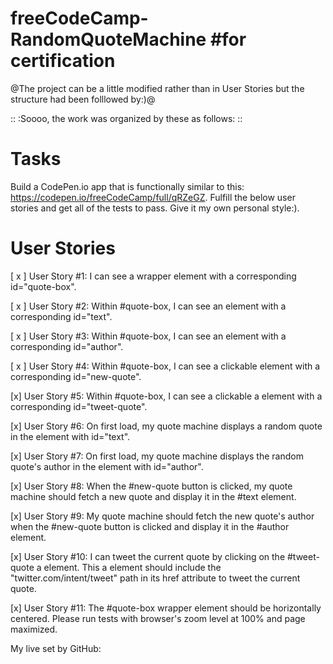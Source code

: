 # freeCodeCamp-RandomQuoteMachine #for certification
@The project can be a little modified rather than in User Stories but the structure had been folllowed by:)@

::      :Soooo, the work was organized by these as follows:      ::
# Tasks
Build a CodePen.io app that is functionally similar to this: https://codepen.io/freeCodeCamp/full/qRZeGZ.
Fulfill the below user stories and get all of the tests to pass. Give it my own personal style:).

# User Stories
[ x ] User Story #1: I can see a wrapper element with a corresponding id="quote-box".

[ x ] User Story #2: Within #quote-box, I can see an element with a corresponding id="text".

[ x ] User Story #3: Within #quote-box, I can see an element with a corresponding id="author".

[ x ] User Story #4: Within #quote-box, I can see a clickable element with a corresponding id="new-quote".

[x] User Story #5: Within #quote-box, I can see a clickable a element with a corresponding id="tweet-quote".

[x] User Story #6: On first load, my quote machine displays a random quote in the element with id="text".

[x] User Story #7: On first load, my quote machine displays the random quote's author in the element with id="author".

[x] User Story #8: When the #new-quote button is clicked, my quote machine should fetch a new quote and display it in the #text element.

[x] User Story #9: My quote machine should fetch the new quote's author when the #new-quote button is clicked and display it in the #author element.

[x] User Story #10: I can tweet the current quote by clicking on the #tweet-quote a element. This a element should include the "twitter.com/intent/tweet" path in its href attribute to tweet the current quote.

[x] User Story #11: The #quote-box wrapper element should be horizontally centered. Please run tests with browser's zoom level at 100% and page maximized.

My live set by GitHub: 
